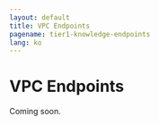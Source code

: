 ```yaml
---
layout: default
title: VPC Endpoints
pagename: tier1-knowledge-endpoints
lang: ko
---
```


# VPC Endpoints

Coming soon.
